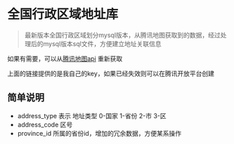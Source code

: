 # 全国行政区域地址库

> 最新版本全国行政区域划分mysql版本，从腾讯地图获取到的数据，经过处理后的mysql版本sql文件，方便建立地址关联信息

如果有需要，可以从[腾讯地图api](http://apis.map.qq.com/ws/district/v1/list?key=CI7BZ-VIPKI-7VWGO-5HEZ4-NOEQ6-6KFOB) 重新获取

上面的链接提供的是我自己的key，如果已经失效则可以在腾讯开放平台创建
## 简单说明
* address_type 表示 地址类型 0-国家 1-省份 2-市 3-区
* address_code 区号
* province_id 所属的省份id，增加的冗余数据，方便某系操作
